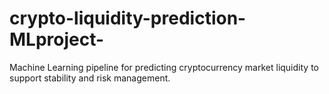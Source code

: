 # crypto-liquidity-prediction-MLproject-
Machine Learning pipeline for predicting cryptocurrency market liquidity to support stability and risk management.
